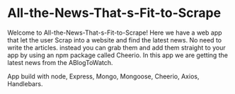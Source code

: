 # All-the-News-That-s-Fit-to-Scrape

Welcome to All-the-News-That-s-Fit-to-Scrape! Here we have a web app that let the user Scrap into a website and find the latest news.
No need to write the articles. instead you can grab them and add them straight to your app by using an npm package called Cheerio.
In this app we are getting the latest news from the ABlogToWatch. 

App build with node, Express, Mongo, Mongoose, Cheerio, Axios, Handlebars.
